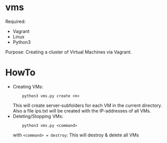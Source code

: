 # vms

Required:
  - Vagrant
  - Linux
  - Python3
  
Purpose:
  Creating a cluster of Virtual Machines via Vagrant.
  
# HowTo
  - Creating <n> VMs: 
      ```
          python3 vms.py create <n>
      ```
    This will create server-subfolders for each VM in the current directory.
    Also a file ips.txt will be created with the IP-addresses of all VMs.
  - Deleting/Stopping VMs: 
      ```
          python3 vms.py <command>
      ```
    with `<command> = destroy`: This will destroy & delete all VMs
